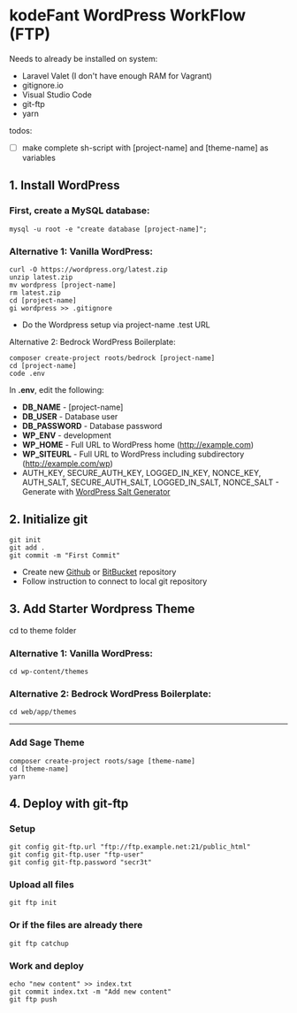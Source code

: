 # kodeFant WordPress WorkFlow (FTP)

Needs to already be installed on system:

- Laravel Valet (I don't have enough RAM for Vagrant)
- gitignore.io
- Visual Studio Code
- git-ftp
- yarn

todos:

- [ ] make complete sh-script with [project-name] and [theme-name] as variables

## 1. Install WordPress

### First, create a MySQL database:

```
mysql -u root -e "create database [project-name]";
```

### Alternative 1: Vanilla WordPress:

```
curl -O https://wordpress.org/latest.zip
unzip latest.zip
mv wordpress [project-name]
rm latest.zip
cd [project-name]
gi wordpress >> .gitignore
```

- Do the Wordpress setup via project-name .test URL

Alternative 2: Bedrock WordPress Boilerplate:

```
composer create-project roots/bedrock [project-name]
cd [project-name]
code .env
```

In **.env**, edit the following:

- **DB_NAME** - [project-name]
- **DB_USER** - Database user
- **DB_PASSWORD** - Database password
- **WP_ENV** - development
- **WP_HOME** - Full URL to WordPress home (http://example.com)
- **WP_SITEURL** - Full URL to WordPress including subdirectory (http://example.com/wp)
- AUTH_KEY, SECURE_AUTH_KEY, LOGGED_IN_KEY, NONCE_KEY, AUTH_SALT, SECURE_AUTH_SALT, LOGGED_IN_SALT, NONCE_SALT - Generate with [WordPress Salt Generator](https://cdn.roots.io/salts.html)

## 2. Initialize git

```
git init
git add .
git commit -m "First Commit"
```

- Create new [Github](https://github.com/new) or [BitBucket](https://bitbucket.org/repo/create) repository
- Follow instruction to connect to local git repository

## 3. Add Starter Wordpress Theme

cd to theme folder

### Alternative 1: Vanilla WordPress:

```
cd wp-content/themes
```

### Alternative 2: Bedrock WordPress Boilerplate:

```
cd web/app/themes
```

---

### Add Sage Theme

```
composer create-project roots/sage [theme-name]
cd [theme-name]
yarn
```

## 4. Deploy with git-ftp

### Setup

```
git config git-ftp.url "ftp://ftp.example.net:21/public_html"
git config git-ftp.user "ftp-user"
git config git-ftp.password "secr3t"
```

### Upload all files

```
git ftp init
```

### Or if the files are already there

```
git ftp catchup
```

### Work and deploy

```
echo "new content" >> index.txt
git commit index.txt -m "Add new content"
git ftp push
```

```

```
